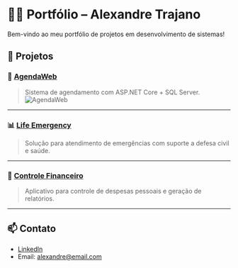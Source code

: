 # 👨‍💻 Portfólio – Alexandre Trajano
Bem-vindo ao meu portfólio de projetos em desenvolvimento de sistemas!

## 🔧 Projetos

### 📅 [AgendaWeb](https://github.com/seu-usuario/AgendaWeb)
> Sistema de agendamento com ASP.NET Core + SQL Server.
> ![AgendaWeb](https://github.com/seu-usuario/AgendaWeb/blob/main/AgendaWeb.Presentation/wwwroot/img/tela_de_login.png?raw=true)

---

### 📊 [Life Emergency](https://github.com/seu-usuario/LifeEmergency)
> Solução para atendimento de emergências com suporte a defesa civil e saúde.

---

### 🧾 [Controle Financeiro](https://github.com/seu-usuario/ControleFinanceiro)
> Aplicativo para controle de despesas pessoais e geração de relatórios.

---

## 📫 Contato
- [LinkedIn](https://www.linkedin.com/in/alexandre-trajano-b3417a39/)
- Email: alexandre@email.com
